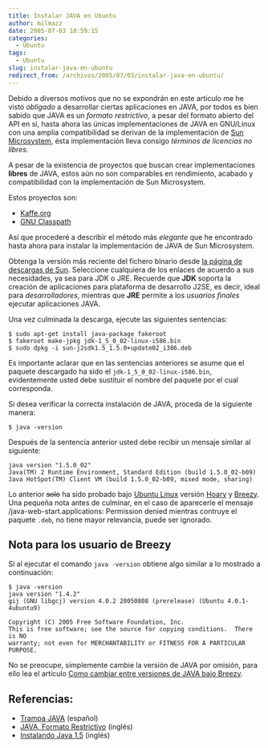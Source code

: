 ```yaml
---
title: Instalar JAVA en Ubuntu
author: milmazz
date: 2005-07-03 18:59:15
categories:
  - Ubuntu
tags:
  - Ubuntu
slug: instalar-java-en-ubuntu
redirect_from: /archivos/2005/07/03/instalar-java-en-ubuntu/
---
```


Debido a diversos motivos que no se expondrán en este artículo me he visto _obligado_ a desarrollar ciertas aplicaciones en JAVA, por todos es bien sabido que JAVA es un _formato restrictivo_, a pesar del formato abierto del API en sí, hasta ahora las únicas implementaciones de JAVA en GNU/Linux con una amplia compatibilidad se derivan de la implementación de [Sun Microsystem](http://www.sun.com/), ésta implementación lleva consigo _términos de licencias no libres_.

A pesar de la existencia de proyectos que buscan crear implementaciones **libres** de JAVA, estos aún no son comparables en rendimiento, acabado y compatibilidad con la implementación de Sun Microsystem.

Estos proyectos son:

  * [Kaffe.org](http://www.kaffe.org/)
  * [GNU Classpath](http://www.gnu.org/software/classpath/)

Así que procederé a describir el método más _elegante_ que he encontrado hasta ahora para instalar la implementación de JAVA de Sun Microsystem.

Obtenga la versión más reciente del fichero binario desde [la página de descargas de Sun](http://java.sun.com/j2se/1.5.0/download.jsp). Seleccione cualquiera de los enlaces de acuerdo a sus necesidades, ya sea para JDK o JRE. Recuerde que **JDK** soporta la creación de aplicaciones para plataforma de desarrollo J2SE, es decir, ideal para _desarrolladores_, mientras que **JRE** permite a los _usuarios finales_ ejecutar aplicaciones JAVA.

Una vez culminada la descarga, ejecute las siguientes sentencias:

    $ sudo apt-get install java-package fakeroot
    $ fakeroot make-jpkg jdk-1_5_0_02-linux-i586.bin
    $ sudo dpkg -i sun-j2sdk1.5_1.5.0+update02_i386.deb

Es importante aclarar que en las sentencias anteriores se asume que el paquete descargado ha sido el `jdk-1_5_0_02-linux-i586.bin`, evidentemente usted debe sustituir el nombre del paquete por el cual corresponda.

Si desea verificar la correcta instalación de JAVA, proceda de la siguiente manera:

    $ java -version

Después de la sentencia anterior usted debe recibir un mensaje similar al siguiente:

    java version "1.5.0_02"
    Java(TM) 2 Runtime Environment, Standard Edition (build 1.5.0_02-b09)
    Java HotSpot(TM) Client VM (build 1.5.0_02-b09, mixed mode, sharing)

Lo anterior <del>solo</del> ha sido probado bajo [Ubuntu Linux](http://www.ubuntulinux.org) versión [Hoary](http://www.ubuntulinux.org/504Released) y [Breezy](http://www.ubuntulinux.org/newsitems/release510). Una pequeña nota antes de culminar, en el caso de aparecerle el mensaje /java-web-start.applications: Permission denied mientras contruye el paquete `.deb`, no tiene mayor relevancia, puede ser ignorado.

## Nota para los usuario de Breezy

Si al ejecutar el comando `java -version` obtiene algo similar a lo mostrado a continuación:

    $ java -version
    java version "1.4.2"
    gij (GNU libgcj) version 4.0.2 20050808 (prerelease) (Ubuntu 4.0.1-4ubuntu9)

    Copyright (C) 2005 Free Software Foundation, Inc.
    This is free software; see the source for copying conditions.  There is NO
    warranty; not even for MERCHANTABILITY or FITNESS FOR A PARTICULAR PURPOSE.

No se preocupe, simplemente cambie la versión de JAVA por omisión, para ello lea el artículo [Como cambiar entre versiones de JAVA bajo Breezy](/article/2005/11/28/como-cambiar-entre-versiones-de-java-bajo-breezy/).

## Referencias:

  * [Trampa JAVA](http://gnu.open-mirror.com/philosophy/java-trap.es.html) (español)
  * [JAVA, Formato Restrictivo](https://wiki.ubuntu.com/RestrictedFormats#head-55315677ab8f9890825549fa2ecebdde4bc68087) (inglés)
  * [Instalando Java 1.5](https://wiki.ubuntu.com/Java15) (inglés)

